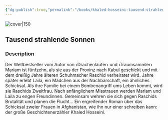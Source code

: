 ```yaml
---
{"dg-publish":true,"permalink":"/books/khaled-hosseini-tausend-strahlende-sonnen/","title":"\"Tausend strahlende Sonnen\"","tags":["contemporary"]}
---
```




![cover|150](http://books.google.com/books/content?id=IOKcAgAAQBAJ&printsec=frontcover&img=1&zoom=1&edge=curl&source=gbs_api)

## Tausend strahlende Sonnen

### Description

Der Weltbestseller vom Autor von ›Drachenläufer‹ und ›Traumsammler‹ Mariam ist fünfzehn, als sie aus der Provinz nach Kabul geschickt und mit dem dreißig Jahre älteren Schuhmacher Raschid verheiratet wird. Jahre später erlebt Laila, ein Mädchen aus der Nachbarschaft, ein ähnliches Schicksal. Als ihre Familie bei einem Bombenangriff ums Leben kommt, wird sie Raschids Zweitfrau. Nach anfänglichem Misstrauen werden Mariam und Laila zu engen Freundinnen. Gemeinsam wehren sie sich gegen Raschids Brutalität und planen die Flucht... Ein ergreifender Roman über das Schicksal zweier Frauen in Afghanistan, wie ihn nur einer schreiben kann: der große Geschichtenerzähler Khaled Hosseini.
```